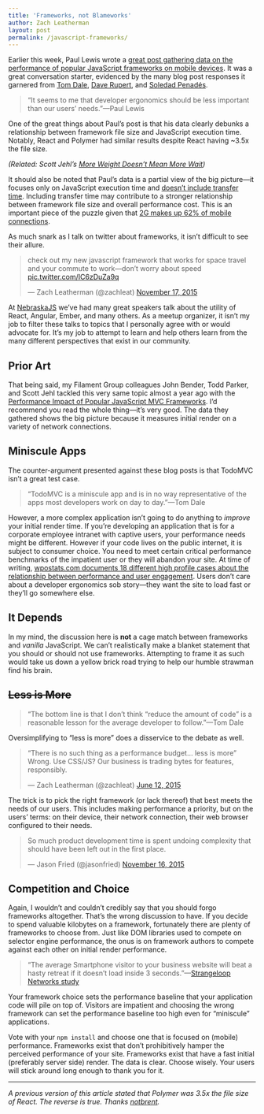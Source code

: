 ```yaml
---
title: 'Frameworks, not Blameworks'
author: Zach Leatherman
layout: post
permalink: /javascript-frameworks/
---
```


Earlier this week, Paul Lewis wrote a [great post gathering data on the performance of popular JavaScript frameworks on mobile devices](https://aerotwist.com/blog/the-cost-of-frameworks/). It was a great conversation starter, evidenced by the many blog post responses it garnered from [Tom Dale](http://tomdale.net/2015/11/javascript-frameworks-and-mobile-performance/), [Dave Rupert](http://daverupert.com/2015/11/framework-cost/), and [Soledad Penadés](http://soledadpenades.com/2015/11/17/some-additional-thoughts-on-the-recent-discussion-about-frameworks-vs-vanilla-js-on-mobile/).

> “It seems to me that developer ergonomics should be less important than our users’ needs.”—Paul Lewis

One of the great things about Paul’s post is that his data clearly debunks a relationship between framework file size and JavaScript execution time. Notably, React and Polymer had similar results despite React having ~3.5x the file size.

_(Related: Scott Jehl’s [More Weight Doesn’t Mean More Wait](https://www.filamentgroup.com/lab/weight-wait.html))_

It should also be noted that Paul’s data is a partial view of the big picture—it focuses only on JavaScript execution time and [doesn’t include transfer time](https://twitter.com/aerotwist/status/666278458775896064). Including transfer time may contribute to a stronger relationship between framework file size and overall performance cost. This is an important piece of the puzzle given that [2G makes up 62% of mobile connections](https://twitter.com/raymondcamden/status/666674488495353856).

As much snark as I talk on twitter about frameworks, it isn’t difficult to see their allure.

<blockquote class="twitter-tweet" lang="en"><p lang="en" dir="ltr">check out my new javascript framework that works for space travel and your commute to work—don’t worry about speed <a href="https://t.co/IC6zDuZa9q">pic.twitter.com/IC6zDuZa9q</a></p>&mdash; Zach Leatherman (@zachleat) <a href="https://twitter.com/zachleat/status/666711475608666112">November 17, 2015</a></blockquote>

At [NebraskaJS](http://nebraskajs.com/) we’ve had many great speakers talk about the utility of React, Angular, Ember, and many others. As a meetup organizer, it isn’t my job to filter these talks to topics that I personally agree with or would advocate for. It’s my job to attempt to learn and help others learn from the many different perspectives that exist in our community.

## Prior Art

That being said, my Filament Group colleagues John Bender, Todd Parker, and Scott Jehl tackled this very same topic almost a year ago with the [Performance Impact of Popular JavaScript MVC Frameworks](https://www.filamentgroup.com/lab/mv-initial-load-times.html). I’d recommend you read the whole thing—it’s very good. The data they gathered shows the big picture because it measures initial render on a variety of network connections.

## Miniscule Apps

The counter-argument presented against these blog posts is that TodoMVC isn’t a great test case.

> “TodoMVC is a miniscule app and is in no way representative of the apps most developers work on day to day.”—Tom Dale

However, a more complex application isn’t going to do anything to _improve_ your initial render time. If you’re developing an application that is for a corporate employee intranet with captive users, your performance needs might be different. However if your code lives on the public internet, it is subject to consumer choice. You need to meet certain critical performance benchmarks of the impatient user or they will abandon your site. At time of writing, [wpostats.com documents 18 different high profile cases about the relationship between performance and user engagement](http://wpostats.com/). Users don’t care about a developer ergonomics sob story—they want the site to load fast or they’ll go somewhere else.

## It Depends

In my mind, the discussion here is **not** a cage match between frameworks and _vanilla_ JavaScript. We can’t realistically make a blanket statement that you should or should not use frameworks. Attempting to frame it as such would take us down a yellow brick road trying to help our humble strawman find his brain.

## ~~Less is More~~

> “The bottom line is that I don’t think “reduce the amount of code” is a reasonable lesson for the average developer to follow.”—Tom Dale

Oversimplifying to “less is more” does a disservice to the debate as well.

<blockquote class="twitter-tweet" lang="en"><p lang="en" dir="ltr">“There is no such thing as a performance budget… less is more”&#10;&#10;Wrong. Use CSS/JS?&#10;&#10;Our business is trading bytes for features, responsibly.</p>&mdash; Zach Leatherman (@zachleat) <a href="https://twitter.com/zachleat/status/609408429522845696">June 12, 2015</a></blockquote>

The trick is to pick the right framework (or lack thereof) that best meets the needs of our users. This includes making performance a priority, but on the users’ terms: on their device, their network connection, their web browser configured to their needs.

<blockquote class="twitter-tweet" lang="en"><p lang="en" dir="ltr">So much product development time is spent undoing complexity that should have been left out in the first place.</p>&mdash; Jason Fried (@jasonfried) <a href="https://twitter.com/jasonfried/status/666351638836326400">November 16, 2015</a></blockquote>

## Competition and Choice

Again, I wouldn’t and couldn’t credibly say that you should forgo frameworks altogether. That’s the wrong discussion to have. If you decide to spend valuable kilobytes on a framework, fortunately there are plenty of frameworks to choose from. Just like DOM libraries used to compete on selector engine performance, the onus is on framework authors to compete against each other on initial render performance.

> “The average Smartphone visitor to your business website will beat a hasty retreat if it doesn’t load inside 3 seconds.”—[Strangeloop Networks study](http://www.aykira.com.au/2014/04/importance-website-loading-speed-top-3-factors-limit-website-speed/)

Your framework choice sets the performance baseline that your application code will pile on top of. Visitors are impatient and choosing the wrong framework can set the performance baseline too high even for “miniscule” applications.

Vote with your `npm install` and choose one that is focused on (mobile) performance. Frameworks exist that don’t prohibitively hamper the perceived performance of your site. Frameworks exist that have a fast initial (preferably server side) render. The data is clear. Choose wisely. Your users will stick around long enough to thank you for it.

---

_A previous version of this article stated that Polymer was 3.5x the file size of React. The reverse is true. Thanks [notbrent](https://twitter.com/notbrent/status/667740388279451649)._
